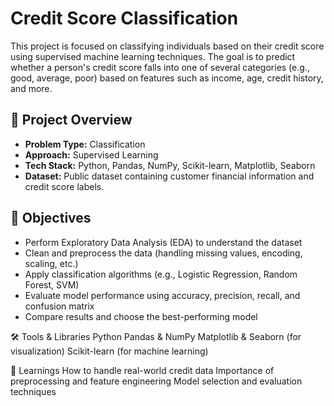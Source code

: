 # Credit Score Classification

This project is focused on classifying individuals based on their credit score using supervised machine learning techniques. The goal is to predict whether a person's credit score falls into one of several categories (e.g., good, average, poor) based on features such as income, age, credit history, and more.

## 📌 Project Overview
- **Problem Type:** Classification  
- **Approach:** Supervised Learning  
- **Tech Stack:** Python, Pandas, NumPy, Scikit-learn, Matplotlib, Seaborn  
- **Dataset:** Public dataset containing customer financial information and credit score labels.

## 🚀 Objectives
- Perform Exploratory Data Analysis (EDA) to understand the dataset  
- Clean and preprocess the data (handling missing values, encoding, scaling, etc.)  
- Apply classification algorithms (e.g., Logistic Regression, Random Forest, SVM)  
- Evaluate model performance using accuracy, precision, recall, and confusion matrix  
- Compare results and choose the best-performing model  

🛠️ Tools & Libraries
Python
Pandas & NumPy
Matplotlib & Seaborn (for visualization)
Scikit-learn (for machine learning)

🧠 Learnings
How to handle real-world credit data
Importance of preprocessing and feature engineering
Model selection and evaluation techniques



